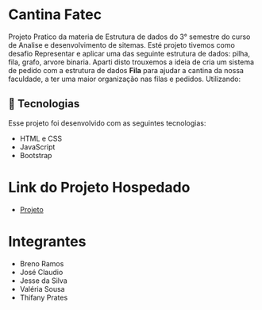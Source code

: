 
# Cantina Fatec
Projeto Pratico da materia de Estrutura de dados  do 3° semestre do curso de Analise e desenvolvimento de sitemas. 
Esté projeto tivemos como desafio Representar e aplicar uma das seguinte estrutura de dados: pilha, fila, grafo, arvore binaria.
Aparti disto trouxemos a ideia de cria um sistema de pedido com a estrutura de dados **Fila** para ajudar a cantina da nossa faculdade,
a ter uma maior organização nas filas e pedidos. Utilizando:

 ## 🚀 Tecnologias

Esse projeto foi desenvolvido com as seguintes tecnologias:

- HTML e CSS
- JavaScript
- Bootstrap

# Link do Projeto Hospedado
 * [Projeto](https://brenooramos.github.io/Trabalho-Pratico/)

# Integrantes
- Breno Ramos
- José Claudio
- Jesse da Silva
- Valéria Sousa
- Thifany Prates
  
